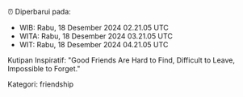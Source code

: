 ⏰ Diperbarui pada:
- WIB: Rabu, 18 Desember 2024 02.21.05 UTC
- WITA: Rabu, 18 Desember 2024 03.21.05 UTC
- WIT: Rabu, 18 Desember 2024 04.21.05 UTC

Kutipan Inspiratif:
"Good Friends Are Hard to Find, Difficult to Leave, Impossible to Forget."


Kategori: friendship

